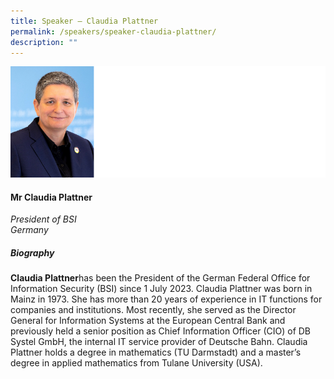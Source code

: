 ```yaml
---
title: Speaker – Claudia Plattner
permalink: /speakers/speaker-claudia-plattner/
description: ""
---
```

![](/images/ms%20claudia%20plattner.png)

#### **Mr Claudia Plattner**

*President of BSI<br>Germany*

##### **Biography**

**Claudia Plattner**has been the President of the German Federal Office for Information Security (BSI) since 1 July 2023. Claudia Plattner was born in Mainz in 1973. She has more than 20 years of experience in IT functions for companies and institutions. Most recently, she served as the Director General for Information Systems at the European Central Bank and previously held a senior position as Chief Information Officer (CIO) of DB Systel GmbH, the internal IT service provider of Deutsche Bahn. Claudia Plattner holds a degree in mathematics (TU Darmstadt) and a master’s degree in applied mathematics from Tulane University (USA).